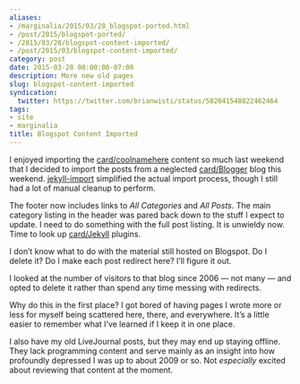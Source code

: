 ```yaml
---
aliases:
- /marginalia/2015/03/28_blogspot-ported.html
- /post/2015/blogspot-ported/
- /2015/03/28/blogspot-content-imported/
- /post/2015/03/blogspot-content-imported/
category: post
date: 2015-03-28 00:00:00-07:00
description: More new old pages
slug: blogspot-content-imported
syndication:
  twitter: https://twitter.com/brianwisti/status/582041548822462464
tags:
- site
- marginalia
title: Blogspot Content Imported
---
```


I enjoyed importing the [card/coolnamehere](../../../card/coolnamehere.md) content so much last weekend that I decided to import the posts from a neglected [card/Blogger](../../../card/Blogger.md) blog this weekend. [jekyll-import](http://import.jekyllrb.com/docs/blogger/) simplified the actual import process, though I still had a lot of manual cleanup to perform.

The footer now includes links to *All Categories* and *All Posts*. The main category listing in the header was pared back down to the stuff I expect to update. I need to do something with the full post listing. It is unwieldy  now. Time to look up [card/Jekyll](../../../card/Jekyll.md) plugins.

I don’t know what to do with the material still hosted on Blogspot. Do I delete it? Do I make each post redirect here? I’ll figure it out.

I looked at the number of visitors to that blog since 2006 — not many — and opted to delete it rather than spend any time messing with redirects.

Why do this in the first place? I got bored of having pages I wrote more or less for myself being scattered here, there, and everywhere. It’s a little easier to remember what I’ve learned if I keep it in one place.

I also have my old LiveJournal posts, but they may end up staying offline. They lack programming content and serve mainly as an insight into how profoundly depressed I was up to about 2009 or so. Not *especially* excited about reviewing that content at the moment.
